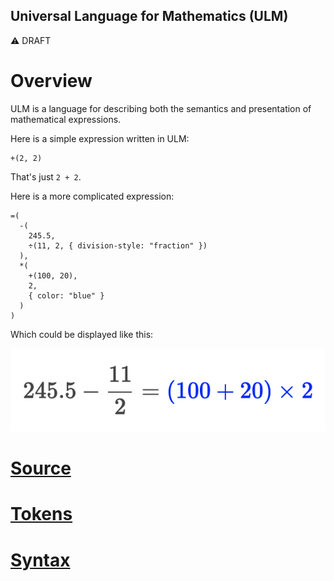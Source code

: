Universal Language for Mathematics (ULM)
----------------------------------------

⚠️ DRAFT

# Overview

ULM is a language for describing both the semantics and presentation of
mathematical expressions.

Here is a simple expression written in ULM:

```ulm example
+(2, 2)
```

That's just `2 + 2`.

Here is a more complicated expression:

```ulm example
=(
  -(
    245.5,
    ÷(11, 2, { division-style: "fraction" })
  ),
  *(
    +(100, 20),
    2,
    { color: "blue" }
  )
)
```

Which could be displayed like this:

![example](./example.png)

# [Source](./SOURCE.md)

# [Tokens](./TOKENS.md)

# [Syntax](./SYNTAX.md)
